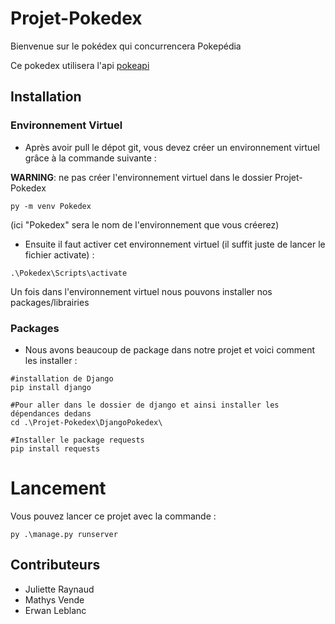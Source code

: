 # Projet-Pokedex

Bienvenue sur le pokédex qui concurrencera Pokepédia

Ce pokedex utilisera l'api [pokeapi](https://pokeapi.co/)

## Installation
### Environnement Virtuel
 - Après avoir pull le dépot git, vous devez créer un environnement virtuel grâce à la commande suivante :

 **WARNING**: ne pas créer l'environnement virtuel dans le dossier Projet-Pokedex
```shell
py -m venv Pokedex
```
(ici "Pokedex" sera le nom de l'environnement que vous créerez)

 - Ensuite il faut activer cet environnement virtuel (il suffit juste de lancer le fichier activate) :
```shell
.\Pokedex\Scripts\activate
```

Un fois dans l'environnement virtuel nous pouvons installer nos packages/librairies

### Packages
 - Nous avons beaucoup de package dans notre projet et voici comment les installer :

```shell
#installation de Django
pip install django

#Pour aller dans le dossier de django et ainsi installer les dépendances dedans
cd .\Projet-Pokedex\DjangoPokedex\

#Installer le package requests
pip install requests
```

# Lancement
Vous pouvez lancer ce projet avec la commande :
````shell
py .\manage.py runserver
````

## Contributeurs
- Juliette Raynaud
- Mathys Vende
- Erwan Leblanc



